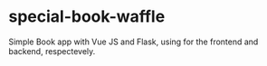# special-book-waffle
Simple Book app with Vue JS and Flask, using for the frontend and backend, respectevely.
